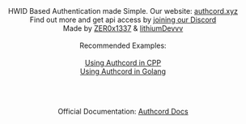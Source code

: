 <div align="center" font="bold">
 HWID Based Authentication made Simple. Our website: <a href="https://authcord.xyz"> authcord.xyz </a>
</div>
<div align="center">
 Find out more and get api access by <a href="https://discord.com/invite/vQ6US7MGgy">joining our Discord</a>
</div>
<div align="center">
 Made by <a href="https://github.com/Zer0x1337"> ZER0x1337</a> & <a href="https://github.com/lithiumDevvv"> lithiumDevvv</a>
</div>

<br>

<div align="center">
 Recommended Examples:
</div>
<br>
<div align="center">
 <a href="https://github.com/AuthCord/authcord-cpp">Using Authcord in CPP</a>
  <br>
 <a href="https://github.com/AuthCord/authcord-golang">Using Authcord in Golang</a>
</div>

<br><br>

<div align="center">
 Official Documentation: <a href="https://docs.authcord.xyz/">Authcord Docs</a>
</div>
